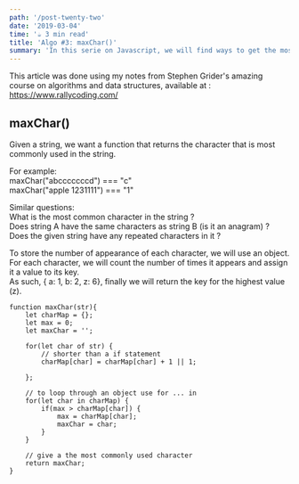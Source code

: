 ```yaml
---
path: '/post-twenty-two'
date: '2019-03-04'
time: '☕️ 3 min read'
title: 'Algo #3: maxChar()'
summary: 'In this serie on Javascript, we will find ways to get the most commonly used character in a string'
---
```


This article was done using my notes from Stephen Grider's amazing course on algorithms and data structures, available at : https://www.rallycoding.com/

## maxChar()

Given a string, we want a function that returns the character that is most commonly used in the string.

For example:<br>
maxChar("abcccccccd") === "c"<br>
maxChar("apple 1231111") === "1"

Similar questions:<br>
What is the most common character in the string ?<br>
Does string A have the same characters as string B (is it an anagram) ?<br>
Does the given string have any repeated characters in it ?

To store the number of appearance of each character, we will use an object.
For each character, we will count the number of times it appears and assign it a value to its key.<br>
As such, { a: 1, b: 2, z: 6}, finally we will return the key for the highest value (z).

```
function maxChar(str){
    let charMap = {};
    let max = 0;
    let maxChar = '';

    for(let char of str) {
        // shorter than a if statement
        charMap[char] = charMap[char] + 1 || 1;

    };

    // to loop through an object use for ... in
    for(let char in charMap) {
        if(max > charMap[char]) {
            max = charMap[char];
            maxChar = char;
        }
    }

    // give a the most commonly used character
    return maxChar;
}
```
